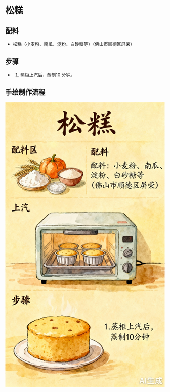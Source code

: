 # 松糕

## 配料

- 松糕（小麦粉、南瓜、淀粉、白砂糖等）（佛山市顺德区屏荣）

## 步骤

- 1. 蒸柜上汽后，蒸制10 分钟。

## 手绘制作流程

![手绘制作流程](../images/蒸菜/松糕.jpg)
